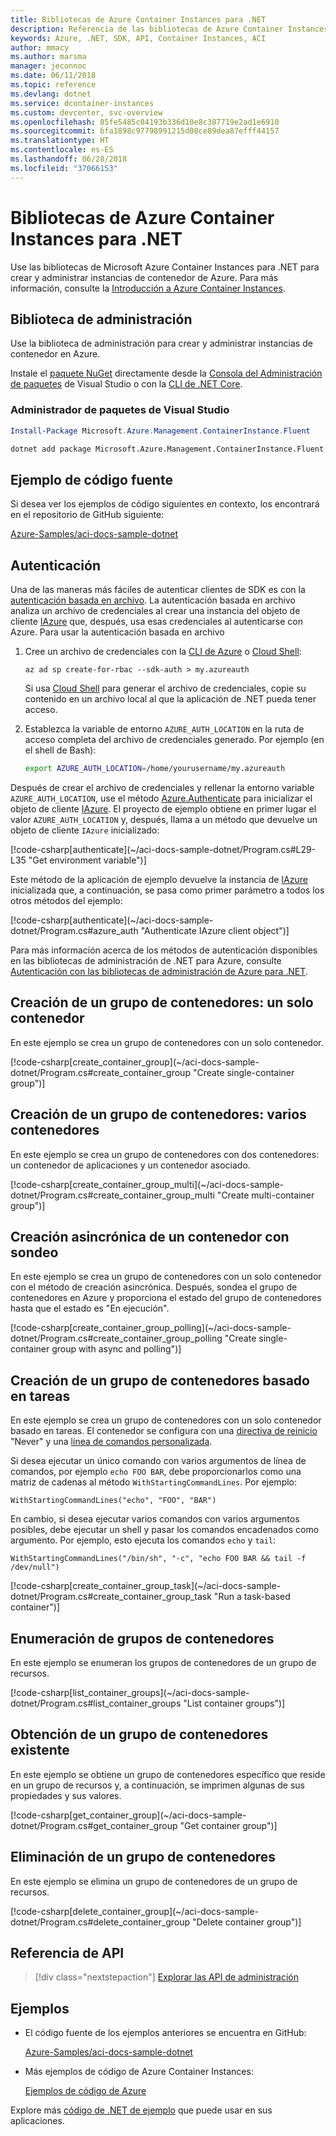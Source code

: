 ```yaml
---
title: Bibliotecas de Azure Container Instances para .NET
description: Referencia de las bibliotecas de Azure Container Instances para .NET
keywords: Azure, .NET, SDK, API, Container Instances, ACI
author: mmacy
ms.author: marsma
manager: jeconnoc
ms.date: 06/11/2018
ms.topic: reference
ms.devlang: dotnet
ms.service: dcontainer-instances
ms.custom: devcenter, svc-overview
ms.openlocfilehash: 85fe5485c04193b336d10e8c387719e2ad1e6910
ms.sourcegitcommit: bfa1898c97798991215d08ce89dea87efff44157
ms.translationtype: HT
ms.contentlocale: es-ES
ms.lasthandoff: 06/28/2018
ms.locfileid: "37066153"
---
```

# <a name="azure-container-instances-libraries-for-net"></a>Bibliotecas de Azure Container Instances para .NET

Use las bibliotecas de Microsoft Azure Container Instances para .NET para crear y administrar instancias de contenedor de Azure. Para más información, consulte la [Introducción a Azure Container Instances](/azure/container-instances/container-instances-overview).

## <a name="management-library"></a>Biblioteca de administración

Use la biblioteca de administración para crear y administrar instancias de contenedor en Azure.

Instale el [paquete NuGet](https://www.nuget.org/packages/Microsoft.Azure.Management.ContainerInstance.Fluent) directamente desde la [Consola del Administración de paquetes][PackageManager] de Visual Studio o con la [CLI de .NET Core][DotNetCLI].

### <a name="visual-studio-package-manager"></a>Administrador de paquetes de Visual Studio

```powershell
Install-Package Microsoft.Azure.Management.ContainerInstance.Fluent
```

```bash
dotnet add package Microsoft.Azure.Management.ContainerInstance.Fluent
```

## <a name="example-source"></a>Ejemplo de código fuente

Si desea ver los ejemplos de código siguientes en contexto, los encontrará en el repositorio de GitHub siguiente:

[Azure-Samples/aci-docs-sample-dotnet](https://github.com/Azure-Samples/aci-docs-sample-dotnet)

## <a name="authentication"></a>Autenticación

Una de las maneras más fáciles de autenticar clientes de SDK es con la [autenticación basada en archivo][sdk-auth]. La autenticación basada en archivo analiza un archivo de credenciales al crear una instancia del objeto de cliente [IAzure][iazure] que, después, usa esas credenciales al autenticarse con Azure. Para usar la autenticación basada en archivo

1. Cree un archivo de credenciales con la [CLI de Azure](/cli/azure) o [Cloud Shell](https://shell.azure.com/):

   `az ad sp create-for-rbac --sdk-auth > my.azureauth`

   Si usa [Cloud Shell](https://shell.azure.com/) para generar el archivo de credenciales, copie su contenido en un archivo local al que la aplicación de .NET pueda tener acceso.

2. Establezca la variable de entorno `AZURE_AUTH_LOCATION` en la ruta de acceso completa del archivo de credenciales generado. Por ejemplo (en el shell de Bash):

   ```bash
   export AZURE_AUTH_LOCATION=/home/yourusername/my.azureauth
   ```

Después de crear el archivo de credenciales y rellenar la entorno variable `AZURE_AUTH_LOCATION`, use el método [Azure.Authenticate][iazure-authenticate] para inicializar el objeto de cliente [IAzure][iazure]. El proyecto de ejemplo obtiene en primer lugar el valor `AZURE_AUTH_LOCATION` y, después, llama a un método que devuelve un objeto de cliente `IAzure` inicializado:

<!-- SOURCE REPO: https://github.com/Azure-Samples/aci-docs-sample-dotnet --> [!code-csharp[authenticate](~/aci-docs-sample-dotnet/Program.cs#L29-L35 "Get environment variable")]

Este método de la aplicación de ejemplo devuelve la instancia de [IAzure][iazure] inicializada que, a continuación, se pasa como primer parámetro a todos los otros métodos del ejemplo:

<!-- SOURCE REPO: https://github.com/Azure-Samples/aci-docs-sample-dotnet --> [!code-csharp[authenticate](~/aci-docs-sample-dotnet/Program.cs#azure_auth "Authenticate IAzure client object")]

Para más información acerca de los métodos de autenticación disponibles en las bibliotecas de administración de .NET para Azure, consulte [Autenticación con las bibliotecas de administración de Azure para .NET][sdk-auth].

## <a name="create-container-group---single-container"></a>Creación de un grupo de contenedores: un solo contenedor

En este ejemplo se crea un grupo de contenedores con un solo contenedor.

<!-- SOURCE REPO: https://github.com/Azure-Samples/aci-docs-sample-dotnet --> [!code-csharp[create_container_group](~/aci-docs-sample-dotnet/Program.cs#create_container_group "Create single-container group")]

## <a name="create-container-group---multiple-containers"></a>Creación de un grupo de contenedores: varios contenedores

En este ejemplo se crea un grupo de contenedores con dos contenedores: un contenedor de aplicaciones y un contenedor asociado.

<!-- SOURCE REPO: https://github.com/Azure-Samples/aci-docs-sample-dotnet --> [!code-csharp[create_container_group_multi](~/aci-docs-sample-dotnet/Program.cs#create_container_group_multi "Create multi-container group")]

## <a name="asynchronous-container-create-with-polling"></a>Creación asincrónica de un contenedor con sondeo

En este ejemplo se crea un grupo de contenedores con un solo contenedor con el método de creación asincrónica. Después, sondea el grupo de contenedores en Azure y proporciona el estado del grupo de contenedores hasta que el estado es "En ejecución".

<!-- SOURCE REPO: https://github.com/Azure-Samples/aci-docs-sample-dotnet --> [!code-csharp[create_container_group_polling](~/aci-docs-sample-dotnet/Program.cs#create_container_group_polling "Create single-container group with async and polling")]

## <a name="create-task-based-container-group"></a>Creación de un grupo de contenedores basado en tareas

En este ejemplo se crea un grupo de contenedores con un solo contenedor basado en tareas. El contenedor se configura con una [directiva de reinicio](/azure/container-instances/container-instances-restart-policy) "Never" y una [línea de comandos personalizada](/azure/container-instances/container-instances-restart-policy#command-line-override).

Si desea ejecutar un único comando con varios argumentos de línea de comandos, por ejemplo `echo FOO BAR`, debe proporcionarlos como una matriz de cadenas al método `WithStartingCommandLines`. Por ejemplo: 

`WithStartingCommandLines("echo", "FOO", "BAR")`

En cambio, si desea ejecutar varios comandos con varios argumentos posibles, debe ejecutar un shell y pasar los comandos encadenados como argumento. Por ejemplo, esto ejecuta los comandos `echo` y `tail`:

`WithStartingCommandLines("/bin/sh", "-c", "echo FOO BAR && tail -f /dev/null")`

<!-- SOURCE REPO: https://github.com/Azure-Samples/aci-docs-sample-dotnet --> [!code-csharp[create_container_group_task](~/aci-docs-sample-dotnet/Program.cs#create_container_group_task "Run a task-based container")]

## <a name="list-container-groups"></a>Enumeración de grupos de contenedores

En este ejemplo se enumeran los grupos de contenedores de un grupo de recursos.

<!-- SOURCE REPO: https://github.com/Azure-Samples/aci-docs-sample-dotnet --> [!code-csharp[list_container_groups](~/aci-docs-sample-dotnet/Program.cs#list_container_groups "List container groups")]

## <a name="get-an-existing-container-group"></a>Obtención de un grupo de contenedores existente

En este ejemplo se obtiene un grupo de contenedores específico que reside en un grupo de recursos y, a continuación, se imprimen algunas de sus propiedades y sus valores.

<!-- SOURCE REPO: https://github.com/Azure-Samples/aci-docs-sample-dotnet --> [!code-csharp[get_container_group](~/aci-docs-sample-dotnet/Program.cs#get_container_group "Get container group")]

## <a name="delete-a-container-group"></a>Eliminación de un grupo de contenedores

En este ejemplo se elimina un grupo de contenedores de un grupo de recursos.

<!-- SOURCE REPO: https://github.com/Azure-Samples/aci-docs-sample-dotnet --> [!code-csharp[delete_container_group](~/aci-docs-sample-dotnet/Program.cs#delete_container_group "Delete container group")]

## <a name="api-reference"></a>Referencia de API

> [!div class="nextstepaction"]
> [Explorar las API de administración](/dotnet/api/overview/azure/containerinstances/management)

## <a name="samples"></a>Ejemplos

* El código fuente de los ejemplos anteriores se encuentra en GitHub:

  [Azure-Samples/aci-docs-sample-dotnet][aci-docs-sample-dotnet]

* Más ejemplos de código de Azure Container Instances:

  [Ejemplos de código de Azure][samples]

Explore más [código de .NET de ejemplo](https://azure.microsoft.com/resources/samples/?platform=dotnet) que puede usar en sus aplicaciones.

<!-- LINKS - External -->
[aci-docs-sample-dotnet]: https://github.com/Azure-Samples/aci-docs-sample-dotnet
[samples]: https://azure.microsoft.com/resources/samples/?sort=0&term=ACI
[sdk-auth]: https://github.com/Azure/azure-libraries-for-net/blob/master/AUTH.md

<!-- LINKS - Internal -->
[DotNetCLI]: /dotnet/core/tools/dotnet-add-package
[PackageManager]: /nuget/tools/package-manager-console
[iazure]: /dotnet/api/microsoft.azure.management.fluent.azure
[iazure-authenticate]: /dotnet/api/microsoft.azure.management.fluent.azure.authenticate
